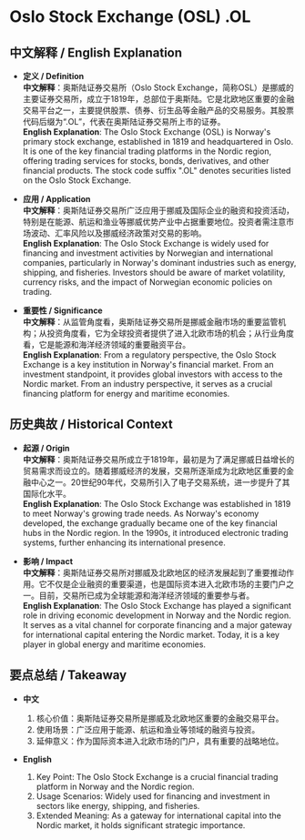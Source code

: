# Oslo Stock Exchange (OSL) .OL

## 中文解释 / English Explanation

* **定义 / Definition**  
  **中文解释**：奥斯陆证券交易所（Oslo Stock Exchange，简称OSL）是挪威的主要证券交易所，成立于1819年，总部位于奥斯陆。它是北欧地区重要的金融交易平台之一，主要提供股票、债券、衍生品等金融产品的交易服务。其股票代码后缀为“.OL”，代表在奥斯陆证券交易所上市的证券。  
  **English Explanation**: The Oslo Stock Exchange (OSL) is Norway's primary stock exchange, established in 1819 and headquartered in Oslo. It is one of the key financial trading platforms in the Nordic region, offering trading services for stocks, bonds, derivatives, and other financial products. The stock code suffix ".OL" denotes securities listed on the Oslo Stock Exchange.

* **应用 / Application**  
  **中文解释**：奥斯陆证券交易所广泛应用于挪威及国际企业的融资和投资活动，特别是在能源、航运和渔业等挪威优势产业中占据重要地位。投资者需注意市场波动、汇率风险以及挪威经济政策对交易的影响。  
  **English Explanation**: The Oslo Stock Exchange is widely used for financing and investment activities by Norwegian and international companies, particularly in Norway's dominant industries such as energy, shipping, and fisheries. Investors should be aware of market volatility, currency risks, and the impact of Norwegian economic policies on trading.

* **重要性 / Significance**  
  **中文解释**：从监管角度看，奥斯陆证券交易所是挪威金融市场的重要监管机构；从投资角度看，它为全球投资者提供了进入北欧市场的机会；从行业角度看，它是能源和海洋经济领域的重要融资平台。  
  **English Explanation**: From a regulatory perspective, the Oslo Stock Exchange is a key institution in Norway's financial market. From an investment standpoint, it provides global investors with access to the Nordic market. From an industry perspective, it serves as a crucial financing platform for energy and maritime economies.

## 历史典故 / Historical Context

* **起源 / Origin**  
  **中文解释**：奥斯陆证券交易所成立于1819年，最初是为了满足挪威日益增长的贸易需求而设立的。随着挪威经济的发展，交易所逐渐成为北欧地区重要的金融中心之一。20世纪90年代，交易所引入了电子交易系统，进一步提升了其国际化水平。  
  **English Explanation**: The Oslo Stock Exchange was established in 1819 to meet Norway's growing trade needs. As Norway's economy developed, the exchange gradually became one of the key financial hubs in the Nordic region. In the 1990s, it introduced electronic trading systems, further enhancing its international presence.

* **影响 / Impact**  
  **中文解释**：奥斯陆证券交易所对挪威及北欧地区的经济发展起到了重要推动作用。它不仅是企业融资的重要渠道，也是国际资本进入北欧市场的主要门户之一。目前，交易所已成为全球能源和海洋经济领域的重要参与者。  
  **English Explanation**: The Oslo Stock Exchange has played a significant role in driving economic development in Norway and the Nordic region. It serves as a vital channel for corporate financing and a major gateway for international capital entering the Nordic market. Today, it is a key player in global energy and maritime economies.

## 要点总结 / Takeaway

* **中文**  
  1. 核心价值：奥斯陆证券交易所是挪威及北欧地区重要的金融交易平台。
  2. 使用场景：广泛应用于能源、航运和渔业等领域的融资与投资。
  3. 延伸意义：作为国际资本进入北欧市场的门户，具有重要的战略地位。

* **English**  
  1. Key Point: The Oslo Stock Exchange is a crucial financial trading platform in Norway and the Nordic region.
  2. Usage Scenarios: Widely used for financing and investment in sectors like energy, shipping, and fisheries.
  3. Extended Meaning: As a gateway for international capital into the Nordic market, it holds significant strategic importance.